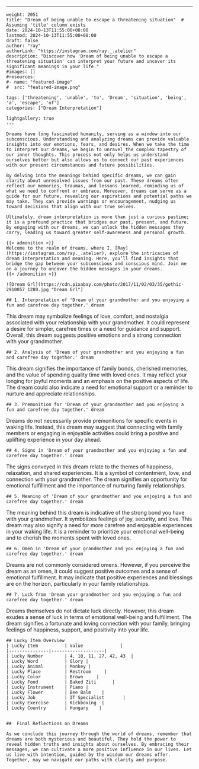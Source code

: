 ---
    weight: 2051
    title: "Dream of being unable to escape a threatening situation"  # Assuming 'title' column exists
    date: 2024-10-13T11:55:00+08:00
    lastmod: 2024-10-13T11:55:00+08:00
    draft: false
    author: "ray"
    authorLink: "https://instagram.com/ray._.atelier"
    description: "Discover how 'Dream of being unable to escape a threatening situation' can interpret your future and uncover its significant meanings in your life."
    #images: []
    #resources:
    #- name: "featured-image"
    #  src: "featured-image.png"
    
    tags: ['threatening', 'unable', 'to', 'Dream', 'situation', 'being', 'a', 'escape', 'of']
    categories: ["Dream Interpretation"]
    
    lightgallery: true
    ---
    
    Dreams have long fascinated humanity, serving as a window into our subconscious. Understanding and analyzing dreams can provide valuable insights into our emotions, fears, and desires. When we take the time to interpret our dreams, we begin to unravel the complex tapestry of our inner thoughts. This process not only helps us understand ourselves better but also allows us to connect our past experiences with our present circumstances and future possibilities.
    
    By delving into the meanings behind specific dreams, we can gain clarity about unresolved issues from our past. These dreams often reflect our memories, traumas, and lessons learned, reminding us of what we need to confront or embrace. Moreover, dreams can serve as a guide for our future, revealing our aspirations and potential paths we may take. They can provide warnings or encouragement, nudging us toward decisions that align with our true selves.
    
    Ultimately, dream interpretation is more than just a curious pastime; it is a profound practice that bridges our past, present, and future. By engaging with our dreams, we can unlock the hidden messages they carry, leading us toward greater self-awareness and personal growth.
    
    {{< admonition >}}
    Welcome to the realm of dreams, where I, [Ray](https://instagram.com/ray._.atelier), explore the intricacies of dream interpretation and meaning. Here, you’ll find insights that bridge the gap between your subconscious and conscious mind. Join me on a journey to uncover the hidden messages in your dreams.
    {{< /admonition >}}
    
    ![Dream Grl](https://cdn.pixabay.com/photo/2017/11/02/03/35/gothic-2910057_1280.jpg "Dream Grl")
    
    ## 1. Interpretation of 'Dream of your grandmother and you enjoying a fun and carefree day together.' dream
    
This dream may symbolize feelings of love, comfort, and nostalgia associated with your relationship with your grandmother. It could represent a desire for simpler, carefree times or a need for guidance and support. Overall, this dream suggests positive emotions and a strong connection with your grandmother.
    
    ## 2. Analysis of 'Dream of your grandmother and you enjoying a fun and carefree day together.' dream
    
This dream signifies the importance of family bonds, cherished memories, and the value of spending quality time with loved ones. It may reflect your longing for joyful moments and an emphasis on the positive aspects of life. The dream could also indicate a need for emotional support or a reminder to nurture and appreciate relationships.
    
    ## 3. Premonition for 'Dream of your grandmother and you enjoying a fun and carefree day together.' dream
    
Dreams do not necessarily provide premonitions for specific events in waking life. Instead, this dream may suggest that connecting with family members or engaging in enjoyable activities could bring a positive and uplifting experience in your day ahead.
    
    ## 4. Signs in 'Dream of your grandmother and you enjoying a fun and carefree day together.' dream
    
The signs conveyed in this dream relate to the themes of happiness, relaxation, and shared experiences. It is a symbol of contentment, love, and connection with your grandmother. The dream signifies an opportunity for emotional fulfillment and the importance of nurturing family relationships.
    
    ## 5. Meaning of 'Dream of your grandmother and you enjoying a fun and carefree day together.' dream
    
The meaning behind this dream is indicative of the strong bond you have with your grandmother. It symbolizes feelings of joy, security, and love. This dream may also signify a need for more carefree and enjoyable experiences in your waking life. It is a reminder to prioritize your emotional well-being and to cherish the moments spent with loved ones.
    
    ## 6. Omen in 'Dream of your grandmother and you enjoying a fun and carefree day together.' dream
    
Dreams are not commonly considered omens. However, if you perceive the dream as an omen, it could suggest positive outcomes and a sense of emotional fulfillment. It may indicate that positive experiences and blessings are on the horizon, particularly in your family relationships.
    
    ## 7. Luck from 'Dream your grandmother and you enjoying a fun and carefree day together.' dream
    
Dreams themselves do not dictate luck directly. However, this dream exudes a sense of luck in terms of emotional well-being and fulfillment. The dream signifies a fortunate and loving connection with your family, bringing feelings of happiness, support, and positivity into your life.
    
    ## Lucky Item Overview
    | Lucky Item          | Value              |
    |---------------|--------------------|
    | Lucky Number        | 4, 10, 11, 27, 42, 43  |
    | Lucky Word          | Glory |
    | Lucky Animal        | Monkey |
    | Lucky Place         | Restroom     |
    | Lucky Color         | Brown     |
    | Lucky Food          | Baked Ziti      |
    | Lucky Instrument    | Piano |
    | Lucky Flower        | Bee Balm    |
    | Lucky Job           | IT Specialist       |
    | Lucky Exercise      | Kickboxing  |
    | Lucky Country       | Hungary    |
    
    
    ##  Final Reflections on Dreams
    
    As we conclude this journey through the world of dreams, remember that dreams are both mysterious and beautiful. They hold the power to reveal hidden truths and insights about ourselves. By embracing their messages, we can cultivate a more positive influence in our lives. Let us live with intention, guided by the wisdom our dreams offer. Together, may we navigate our paths with clarity and purpose.
    